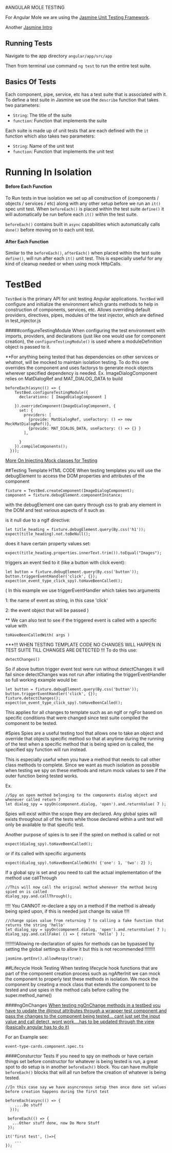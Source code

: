 #ANGULAR MOLE TESTING

For Angular Mole we are using the [Jasmine Unit Testing Framework](https://howtodoinjava.com/javascript/jasmine-unit-testing-tutorial/).

Another [Jasmine Intro](https://www.freecodecamp.org/news/jasmine-unit-testing-tutorial-4e757c2cbf42/)


## Running Tests
	
Navigate to the app directory `angular/app/src/app` 

Then from terminal use command `ng test` to run the entire test suite. 

	
## Basics Of Tests

Each component, pipe, service, etc has a test suite that is associated with it. To define a test suite in Jasmine we use
the `describe` function that takes two parameters:
- `String`: The title of the suite 
- `function`: Function that implements the suite

Each suite is made up of unit tests that are each defined with the `it` function which also takes two parameters:
- `String`: Name of the unit test
- `function`: Function that implements the unit test 


# Running In Isolation

#### Before Each Function
To Run tests in true isolation we set up all construction of (components / objects / services / etc) along with any other
setup before we run an `it()` spec unit test. When `beforeEach()` is placed within the test suite `define()` it will automatically
be run before each `it()` within the test suite.
 
 `beforeEach()` contains built in `async` capabilities which automatically calls
`done()` before moving on to each unit test.

#### After Each Function
Similar to the `beforeEach()`, `afterEach()` when placed within the test suite `define()`, will run after each `it()` unit
test. This is especially useful for any kind of cleanup needed or when using mock HttpCalls.


# TestBed

`TestBed` is the primary API for unit testing Angular applications. `TestBed` will configure and initialize the environment
which grants methods to help in construction of components, services, etc. Allows overriding 
default providers, directives, pipes, modules of the test injector, which are defined in test_injector.js 

#####configureTestingModule
When configuring the test environment with imports, providers, and declarations (just like one would use for component creation),
the `configureTestingModule()` is used where a moduleDefinition object is passed to it. 

**For anything being tested that has dependencies on other services or whatnot, will be mocked to maintain isolation testing.
To do this one overrides the component and uses factorys to generate mock objects wherever specified dependency is needed.
Ex. ImageDialogComponent relies on MatDialogRef and MAT_DIALOG_DATA to build

    beforeEach(async(() => {
        TestBed.configureTestingModule({
          declarations: [ ImageDialogComponent ]
    
        }).overrideComponent(ImageDialogComponent, {
          set: {
            providers: [
              {provide: MatDialogRef, useFactory: () => new MockMatDialogRef()},
              {provide: MAT_DIALOG_DATA, useFactory: () => {} }
            ],
    
          }
        }).compileComponents();
      }));
      
[More On Injecting Mock classes for Testing](https://github.com/angular/angular/issues/10727)

##Testing Template HTML CODE
When testing templates you will use the debugElement to access the DOM properties and attributes of the component

    fixture = TestBed.createComponent(ImageDialogComponent);
    component = fixture.debugElement.componentInstance;

with the debugElement one can query through css to grab any element in the DOM and test various aspects of it such as

is it null due to a ngIf directive:

    let title_heading = fixture.debugElement.query(By.css('h1'));
    expect(title_heading).not.toBeNull();

does it have certain property values set:

    expect(title_heading.properties.innerText.trim()).toEqual("Images");
    
triggers an event tied to it (like a button with click event): 

    let button = fixture.debugElement.query(By.css('button'));
    button.triggerEventHandler('click', {});
    expect(on_event_type_click_spy).toHaveBeenCalled();
        
(  In this example we use triggerEventHandler which takes two arguments
    
 1: the name of event as string, in this case 'click' 
 
 2: the event object that will be passed  )
             
 
** We can also test to see if the triggered event is called with a specific value with 
    
    toHaveBeenCalledWith( args )

***!!! WHEN TESTING TEMPLATE CODE NO CHANGES WILL HAPPEN IN TEST SUITE TILL CHANGES ARE DETECTED !!!
To do this use:

    detectChanges()
    
So if above button trigger event test were run without detectChanges it will fail since detectChanges was not run after
initiating the triggerEventHandler
so full working example would be:

    let button = fixture.debugElement.query(By.css('button'));
    button.triggerEventHandler('click', {});
    fixture.detectChanges();
    expect(on_event_type_click_spy).toHaveBeenCalled(); 

This applies for all changes to template such as an ngIf or ngFor based on specific conditions that were changed since
test suite compiled the component to be tested.


#Spies
Spies are a useful testing tool that allows one to take an object and override that objects specific method so that at
anytime during the running of the test when a specific method that is being spied on is called, the specified spy function 
will run instead. 

This is especially useful when you have a method that needs to call other class methods to complete. Since we want as much
isolation as possible when testing we spy on these methods and return mock values to see if the outer function being tested 
works.

Ex.
    
    //Spy on open method belonging to the components dialog object and whenever called return 7
    let dialog_spy = spyOn(component.dialog, 'open').and.returnValue( 7 );

Spies will exist within the scope they are declared. Any global spies will exists throughout all of the tests while those
declared within a unit test will only be available to that specific test.

Another purpose of spies is to see if the spied on method is called or not

    expect(dialog_spy).toHaveBeenCalled();
    
or if its called with specific arguments

    expect(dialog_spy).toHaveBeenCalledWith( {'one': 1, 'two': 2} ); 

If a global spy is set and you need to call the actual implementation of the method use callThrough
    
    //This will now call the original method whenever the method being spied on is called
    dialog_spy.and.callThrough();

!!!! You CANNOT re-declare a spy on a method if the method is already being spied upon, if this is needed
 just change its value !!!!   
 
    //change spies value from returning 7 to calling a fake function that returns the string 'hello'
    let dialog_spy = spyOn(component.dialog, 'open').and.returnValue( 7 );
    dialog_spy.and.callFake( () => { return 'hello' } );
        
 !!!!!!!!Allowing re-declaration of spies for methods can be bypassed by setting the global settings to allow it but this is 
  not recommended !!!!!!!!
  
    jasmine.getEnv().allowRespy(true);
       
    
##Lifecycle Hook Testing 
When testing lifecycle hook functions that are part of the component creation process such as ngAfterInit we can mock
the component to properly test these methods in isolation. 
We mock the component by creating a mock class that extends the component to be tested and use spies in the method calls before
calling the super.method_name()

####ngOnChanges
[When testing ngOnChange methods in a testbed you have to update the @input attributes through a wrapper test component and pass the changes to the component being tested... cant just set the input value and call detect, wont work....has to be updated through the view (basically angular has to do it)](https://stackoverflow.com/questions/37408801/testing-ngonchanges-lifecycle-hook-in-angular-2#40317482)

For an Example see: 

`event-type-cards.component.spec.ts`

####Consturctor Tests
If you need to spy on methods or have certain things set before constructor for whatever is being tested is run, a great spot to do setup is in another
`beforeEach()` block. You can have multiple `beforeEach()` blocks that will all run before the creation of whatever is being tested.

    //In this case say we have asyncronous setup then once done set values before creation happens during the first test
    
    beforeEach(async(() => {
        ....Do stuff
      }));
    
     beforeEach(() => {
       ...Other stuff done, now Do More Stuff
     });

    it('first test', ()=>{
        ...
    });
